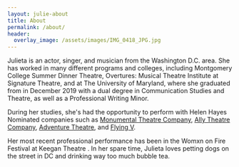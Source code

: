 ```yaml
---
layout: julie-about
title: About
permalink: /about/
header:
  overlay_image: /assets/images/IMG_0418_JPG.jpg
---
```


Julieta is an actor, singer, and musician from the Washington D.C. area. She has worked in many different programs and colleges, including Montgomery College Summer Dinner Theatre, Overtures: Musical Theatre Institute at Signature Theatre, and at The University of Maryland, where she graduated from in December 2019 with a dual degree in Communication Studies and Theatre, as well as a Professional Writing Minor.


During her studies, she's had the opportunity to perform with Helen Hayes Nominated companies such as [Monumental Theatre Company](https://www.monumentaltheatre.org/), [Ally Theatre Company](https://www.allytheatrecompany.com/), [Adventure Theatre](https://www.adventuretheatre-mtc.org/), and [Flying V](https://www.flyingvtheatre.com/).


Her most recent professional performance has been in the Womxn on Fire Festival at Keegan Theatre . In her spare time, Julieta loves petting dogs on the street in DC and drinking way too much bubble tea.